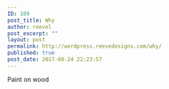 ```yaml
---
ID: 189
post_title: Why
author: reevel
post_excerpt: ""
layout: post
permalink: http://wordpress.reevedesigns.com/why/
published: true
post_date: 2017-08-24 22:23:57
---
```

Paint on wood